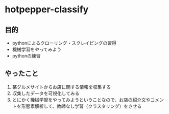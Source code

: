 # hotpepper-classify

## 目的
- pythonによるクローリング・スクレイピングの習得
- 機械学習をやってみよう
- pythonの練習

## やったこと
1. 某グルメサイトからお店に関する情報を収集する
2. 収集したデータを可視化してみる
3. とにかく機械学習をやってみようということなので、お店の紹介文やコメントを形態素解析して、教師なし学習（クラスタリング）をさせる

